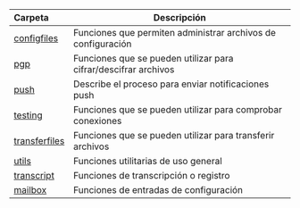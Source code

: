 | Carpeta  | Descripción  |
|:---|---|
| [configfiles](configfiles)  | Funciones que permiten administrar archivos de configuración |
| [pgp](pgp)  | Funciones que se pueden utilizar para cifrar/descifrar archivos |
| [push](push)  | Describe el proceso para enviar notificaciones push |
| [testing](testing)  | Funciones que se pueden utilizar para comprobar conexiones |
| [transferfiles](transferfiles)  | Funciones que se pueden utilizar para transferir archivos |
| [utils](utils)  | Funciones utilitarias de uso general |
| [transcript](transcript)  | Funciones de transcripción o registro |
| [mailbox](mailbox)  | Funciones de entradas de configuración |

